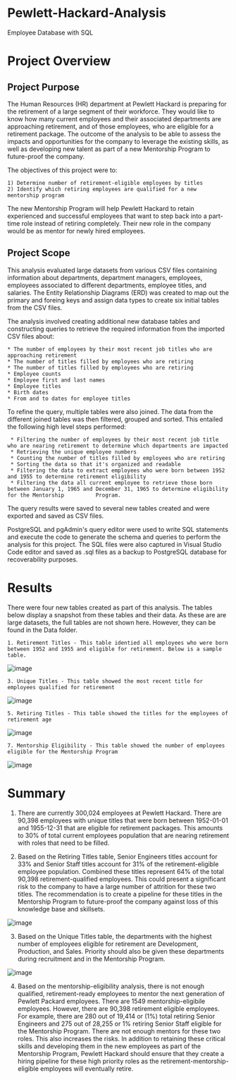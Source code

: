 # Pewlett-Hackard-Analysis
Employee Database with SQL

# Project Overview


## Project Purpose
The Human Resources (HR) department at Pewlett Hackard is preparing for the retirement of a large segment of their workforce. They would like to know how many current employees and their associated departments are approaching retirement, and of those employees, who are eligible for a retirement package. The outcome of the analysis to be able to assess the impacts and opportunities for the company to leverage the existing skills, as well as  developing new talent as part of a new Mentorship Program to future-proof the company.

The objectives of this project were to:

    1) Determine number of retirement-eligible employees by titles 
    2) Identify which retiring employees are qualified for a new mentorship program

The new Mentorship Program will help Pewlett Hackard to retain experienced and successful employees that want to step back into a part-time role instead of retiring completely. Their new role in the company would be as mentor for newly hired employees. 

## Project Scope
This analysis evaluated large datasets from various CSV files containing information about departments, department managers, employees, employees associated to different departments, employee titles, and salaries. The Entity Relationship Diagrams (ERD) was created to map out the primary and foreing keys and assign data types to create six initial tables from the CSV files.

The analysis involved creating additional new database tables and constructing queries to retrieve the required information from the imported CSV files about:

    * The number of employees by their most recent job titles who are approaching retirement
    * The number of titles filled by employees who are retiring
    * The number of titles filled by employees who are retiring
    * Employee counts
    * Employee first and last names
    * Employee titles
    * Birth dates 
    * From and to dates for employee titles

To refine the query, multiple tables were also joined. The data from the different joined tables was then filtered, grouped and sorted. This entailed the following high level steps performed:

     * Filtering the number of employees by their most recent job title who are nearing retirement to determine which departments are impacted
     * Retrieving the unique employee numbers 
     * Counting the number of titles filled by employees who are retiring
     * Sorting the data so that it's organized and readable
     * Filtering the data to extract employees who were born between 1952 and 1955 to determine retirement eligibility
     * Filtering the data all current employee to retrieve those born between January 1, 1965 and December 31, 1965 to determine eligibility for the Mentorship          Program.
     
The query results were saved to several new tables created and were exported and saved as CSV files.

PostgreSQL and pgAdmin's query editor were used to write SQL statements and execute the code to generate the schema and queries to perform the analysis for this project. The SQL files were also captured in Visual Studio Code editor and saved as .sql files as a backup to PostgreSQL database for recoverability purposes.

# Results
There were four new tables created as part of this analysis. The tables below display a snapshot from these tables and their data. As these are are large datasets, the full tables are not shown here. However, they can be found in the Data folder.


    1. Retirement Titles - This table identied all employees who were born between 1952 and 1955 and eligible for retirement. Below is a sample table.

![image](https://user-images.githubusercontent.com/80140082/116802294-8bc32280-aac6-11eb-82b5-952f3a1b9ead.png)


    3. Unique Titles - This table showed the most recent title for employees qualified for retirement

![image](https://user-images.githubusercontent.com/80140082/116802349-e78dab80-aac6-11eb-9078-e2f26d4f1940.png)


    5. Retiring Titles - This table showed the titles for the employees of retirement age
    
![image](https://user-images.githubusercontent.com/80140082/116802328-cdec6400-aac6-11eb-875d-3df3f3fa67b0.png)


    7. Mentorship Eligibility - This table showed the number of employees eligible for the Mentorship Program

![image](https://user-images.githubusercontent.com/80140082/116802356-f4aa9a80-aac6-11eb-8fca-87cc158fc727.png)


# Summary

1) There are currently 300,024 employees at Pewlett Hackard. There are 90,398 employees with unique titles that were born between 1952-01-01 and 1955-12-31 that are eligible for retirement packages. This amounts to 30% of total current employees population that are nearing retirement with roles that need to be filled.

2) Based on the Retiring Titles table, Senior Engineers titles account for 33% and Senior Staff titles account for 31% of the retirement-eligible employee population. Combined these titles represent 64% of the total 90,398 retirement-qualified employees. This could present a significant risk to the company to have a large number of attrition for these two titles. The recommendation is to create a pipeline for these titles in the Mentorship Program to future-proof the company against loss of this knowledge base and skillsets.

![image](https://user-images.githubusercontent.com/80140082/116820738-61578080-ab2b-11eb-94d5-84f59f40a358.png)


3) Based on the Unique Titles table, the departments with the highest number of employees eligible for retirement are Development, Production, and Sales. Priority should also be given these departments during recruitment and in the Mentorship Program.

![image](https://user-images.githubusercontent.com/80140082/116822172-273dad00-ab32-11eb-9105-64d135e4f6eb.png)


4) Based on the mentorship-eligibility analysis, there is not enough qualified, retirement-ready employees to mentor the next generation of Pewlett Packard employees. There are 1549 mentorship-eligibile employees. However, there are 90,398 retirement eligible employees. For example, there are 280 out of 19,414 or (1%) total retiring Senior Engineers and 275 out of 28,255 or 1% retiring Senior Staff eligible for the Mentorship Program. There are not enough mentors for these two roles. This also increases the risks. In addition to retaining these critical skills and developing them in the new employees as part of the Mentorship Program, Pewlett Hackard should ensure that they create a hiring pipeline for these high priority roles as the retirement-mentorship-eligible employees will eventually retire.



     
